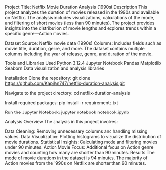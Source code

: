 Project Title: Netflix Movie Duration Analysis (1990s)
Description
This project analyzes the duration of movies released in the 1990s and available on Netflix. The analysis includes visualizations, calculations of the mode, and filtering of short movies (less than 90 minutes). The project provides insights into the distribution of movie lengths and explores trends within a specific genre—Action movies.

Dataset
Source: Netflix movie data (1990s)
Columns: Includes fields such as movie title, duration, genre, and more.
The dataset contains multiple columns including the year of release, genre, and duration of the movie.

Tools and Libraries Used
Python 3.12.4
Jupyter Notebook
Pandas
Matplotlib
Seaborn
Data visualization and analysis libraries

Installation
Clone the repository:
git clone https://github.com/Kapilan747/netflix-duration-analysis.git

Navigate to the project directory:
cd netflix-duration-analysis

Install required packages:
pip install -r requirements.txt

Run the Jupyter Notebook:
jupyter notebook notebook.ipynb

Analysis Overview
The analysis in this project involves:

Data Cleaning: Removing unnecessary columns and handling missing values.
Data Visualization: Plotting histograms to visualize the distribution of movie durations.
Statistical Insights: Calculating mode and filtering movies under 90 minutes.
Action Movie Focus: Additional focus on Action genre movies and counting how many are shorter than 90 minutes.
Results
The mode of movie durations in the dataset is 94 minutes.
The majority of Action movies from the 1990s on Netflix are shorter than 90 minutes.



